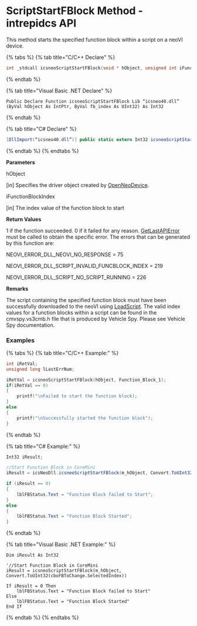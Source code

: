 # ScriptStartFBlock Method - intrepidcs API

This method starts the specified function block within a script on a neoVI device.

{% tabs %}
{% tab title="C/C++ Declare" %}
```cpp
int _stdcall icsneoScriptStartFBlock(void * hObject, unsigned int iFunctionBlockIndex);
```
{% endtab %}

{% tab title="Visual Basic .NET Declare" %}
```vbnet
Public Declare Function icsneoScriptStartFBlock Lib “icsneo40.dll” (ByVal hObject As IntPtr, ByVal fb_index As UInt32) As Int32
```
{% endtab %}

{% tab title="C# Declare" %}
```csharp
[DllImport(“icsneo40.dll”)] public static extern Int32 icsneoScriptStartFBlock(IntPtr hObject,UInt32 fb_index);
```
{% endtab %}
{% endtabs %}

**Parameters**

hObject

\[in] Specifies the driver object created by [OpenNeoDevice](../../basic-functions-overview-intrepidcs-api/openneodevice-method-intrepidcs-api.md).

iFunctionBlockIndex

\[in] The index value of the function block to start

**Return Values**

1 if the function succeeded. 0 if it failed for any reason. [GetLastAPIError](../../error-functions-overview-intrepidcs-api/getlastapierror-method-intrepidcs-api.md) must be called to obtain the specific error. The errors that can be generated by this function are:

NEOVI\_ERROR\_DLL\_NEOVI\_NO\_RESPONSE = 75

NEOVI\_ERROR\_DLL\_SCRIPT\_INVALID\_FUNCBLOCK\_INDEX = 219

NEOVI\_ERROR\_DLL\_SCRIPT\_NO\_SCRIPT\_RUNNING = 226

**Remarks**

The script containing the specified function block must have been successfully downloaded to the neoVI using [LoadScript](scriptload-method-intrepidcs-api.md). The valid index values for a function blocks within a script can be found in the cmvspy.vs3cmb.h file that is produced by Vehicle Spy. Please see Vehicle Spy documentation.

### Examples

{% tabs %}
{% tab title="C/C++ Example:" %}
```cpp
int iRetVal;
unsigned long lLastErrNum;

iRetVal = icsneoScriptStartFBlock(hObject, Function_Block_1);
if(iRetVal == 0)
{
    printf("\nFailed to start the function block);
}
else
{
    printf("\nSuccessfully started the function block");
}
```
{% endtab %}

{% tab title="C# Example:" %}
```csharp
Int32 iResult;

//Start Function Block in CoreMini
iResult = icsNeoDll.icsneoScriptStartFBlock(m_hObject, Convert.ToUInt32(cboFBToChange.SelectedIndex));

if (iResult == 0)
{
    lblFBStatus.Text = "Function Block failed to Start";
}
else
{
    lblFBStatus.Text = "Function Block Started";
}
```
{% endtab %}

{% tab title="Visual Basic .NET Example:" %}
```vbnet
Dim iResult As Int32

'//Start Function Block in CoreMini
iResult = icsneoScriptStartFBlock(m_hObject, Convert.ToUInt32(cboFBToChange.SelectedIndex))

If iResult = 0 Then
    lblFBStatus.Text = "Function Block failed to Start"
Else
    lblFBStatus.Text = "Function Block Started"
End If
```
{% endtab %}
{% endtabs %}
